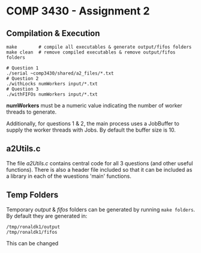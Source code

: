# COMP 3430 - Assignment 2

## Compilation & Execution

```shell
make        # compile all executables & generate output/fifos folders
make clean  # remove compiled executables & remove output/fifos folders
```

```shell
# Question 1
./serial ~comp3430/shared/a2_files/*.txt
# Question 2
./withLocks numWorkers input/*.txt
# Question 3
./withFIFOs numWorkers input/*.txt
```

**numWorkers** must be a numeric value indicating the number of worker threads to generate.

Additionally, for questions 1 & 2, the main process uses a JobBuffer to supply the worker threads with Jobs. By default the buffer size is 10.

## a2Utils.c

The file *a2Utils.c* contains central code for all 3 questions (and other useful functions). There is also a header file included so that it can be included as a library in each of the wuestions 'main' functions.

## Temp Folders

Temporary *output* & *fifos* folders can be generated by running `make folders`. By default they are generated in:

```
/tmp/ronaldk1/output
/tmp/ronaldk1/fifos
```

This can be changed